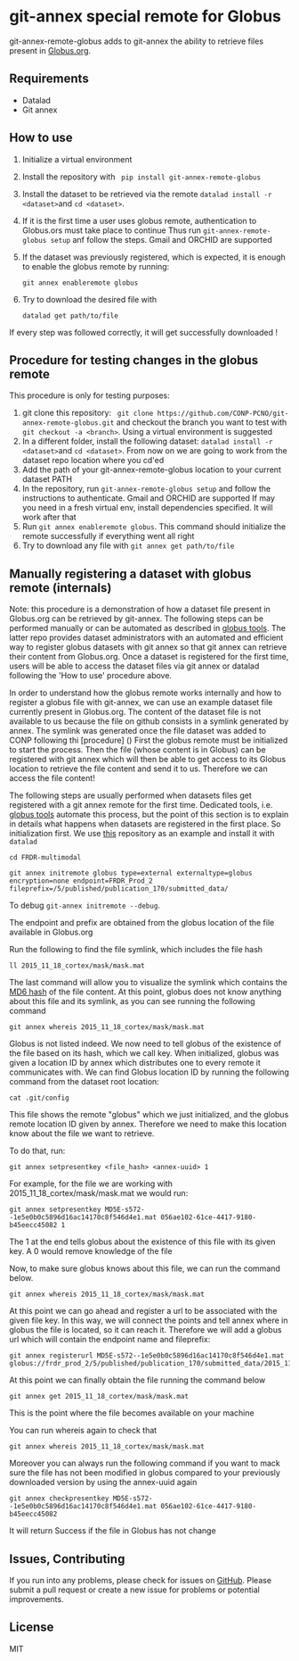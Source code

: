 # git-annex special remote for Globus 

git-annex-remote-globus adds to git-annex the ability to retrieve files present in [Globus.org](https://www.globus.org/).


## Requirements

* Datalad
* Git annex


## How to use 

1. Initialize a virtual environment
2. Install the repository with ``` pip install git-annex-remote-globus```
3. Install the dataset to be retrieved via the remote ```datalad install -r <dataset>```and ```cd <dataset>```. 
4. If it is the first time a user uses globus remote, authentication to Globus.ors must take place to continue
    Thus run ```git-annex-remote-globus setup``` anf follow the steps. Gmail and ORCHID are supported
5. If the dataset was previously registered, which is expected, it is enough to enable the globus remote by running:
    
    ```git annex enableremote globus```
    
6. Try to download the desired file with
    
    ```datalad get path/to/file```
    
If every step was followed correctly, it will get successfully downloaded !


## Procedure for testing changes in the globus remote

This procedure is only for testing purposes:

1. git clone this repository: ``` git clone https://github.com/CONP-PCNO/git-annex-remote-globus.git``` and checkout the branch you want to test
    with `git checkout -a <branch>`. Using a virtual environment is suggested
2. In a different folder, install the following dataset: ```datalad install -r <dataset>```and ```cd <dataset>```. 
From now on we are going to work from the dataset repo location where you cd'ed
3. Add the path of your git-annex-remote-globus location to your current dataset PATH
4. In the repository, run `git-annex-remote-globus setup` and follow the instructions to authenticate. Gmail and ORCHID are supported
    If may you need in a fresh virtual env, install dependencies specified. It will work after that
5. Run `git annex enableremote globus`. This command should initialize the remote successfully if everything went all right
6. Try to download any file with `git annex get path/to/file`


## Manually registering a dataset with globus remote (internals)

Note: this procedure is a demonstration of how a dataset file present in Globus.org can be retrieved by git-annex. The following steps can
be performed manually or can be automated as described in [globus tools](https://github.com/CONP-PCNO/globus-tools-for-dataset-addition). 
The latter repo provides dataset administrators with an automated and efficient way to register globus datasets with git annex so that git annex can 
retrieve their content from Globus.org. Once a dataset is registered for the first time, 
users will be able to access the dataset files via git annex or datalad following the 'How to use' procedure above. 

In order to understand how the globus remote works internally and how to register a globus file with git-annex, we can use an example dataset file currently present in Globus.org. 
The content of the dataset file is not available to us because the file on github consists in a symlink generated by annex. The symlink was generated once
the file dataset was added to CONP following thi [procedure] ()
First the globus remote must be initialized to start the process. Then the file (whose content is in Globus) can be registered with git annex
which will then be able to get access to its Globus location to retrieve the file content and send it to us. Therefore we can access the file content!

The following steps are usually performed when datasets files get registered with a git annex remote 
for the first time. Dedicated tools, i.e. [globus tools](https://github.com/CONP-PCNO/globus-tools-for-dataset-addition) automate this process, but the point of this section is to explain in details what
happens when datasets are registered in the first place. So initialization first. 
We use [this](https://github.com/conpdatasets/FRDR-multimodal.git) repository as an example and install it with ``datalad``

```
cd FRDR-multimodal
```

```
git annex initremote globus type=external externaltype=globus encryption=none endpoint=FRDR_Prod_2 fileprefix=/5/published/publication_170/submitted_data/
```
To debug `git-annex initremote --debug`.

The endpoint and prefix are obtained from the globus location of the file available in Globus.org

Run the following to find the file symlink, which includes the file hash

```
ll 2015_11_18_cortex/mask/mask.mat
```

The last command will allow you to visualize the symlink which contains the [MD6 hash](https://en.wikipedia.org/wiki/MD5) of the file content.
At this point, globus does not know anything about this file and its symlink, as you can see running the following command

```
git annex whereis 2015_11_18_cortex/mask/mask.mat
```

Globus is not listed indeed. We now need to tell globus of the existence of the file based on its hash, which we call key.
When initialized, globus was given a location ID by annex which distributes one to every remote it communicates with.
We can find Globus location ID by running the following command from the dataset root location:

```
cat .git/config
```

This file shows the remote "globus" which we just initialized, and the globus remote location ID given by annex. 
Therefore we need to make this location know about the file we want to retrieve.

To do that, run:

```
git annex setpresentkey <file_hash> <annex-uuid> 1
```

For example, for the file we are working with 2015_11_18_cortex/mask/mask.mat we would run:

```
git annex setpresentkey MD5E-s572--1e5e0b0c5896d16ac14170c8f546d4e1.mat 056ae102-61ce-4417-9180-b45eecc45082 1
```

The 1 at the end tells globus about the existence of this file with its given key. A 0 would remove knowledge of the file

Now, to make sure globus knows about this file, we can run the command below.

``` 
git annex whereis 2015_11_18_cortex/mask/mask.mat
```

At this point we can go ahead and register a url to be associated with the given file key. In this way, we will connect the points and tell annex where in globus
the file is located, so it can reach it. Therefore we will add a globus url which will contain the endpoint name and fileprefix:

```
git annex registerurl MD5E-s572--1e5e0b0c5896d16ac14170c8f546d4e1.mat globus://frdr_prod_2/5/published/publication_170/submitted_data/2015_11_18_cortex/mask/mask.mat
```

At this point we can finally obtain the file running the command below
```
git annex get 2015_11_18_cortex/mask/mask.mat
```

This is the point where the file becomes available on your machine

You can run whereis again to check that

``` 
git annex whereis 2015_11_18_cortex/mask/mask.mat
```


Moreover you can always run the following command if you want to mack sure the file has not been modified in globus compared to your previously downloaded version
by using the annex-uuid again

```
git annex checkpresentkey MD5E-s572--1e5e0b0c5896d16ac14170c8f546d4e1.mat 056ae102-61ce-4417-9180-b45eecc45082
```

It will return Success if the file in Globus has not change


## Issues, Contributing

If you run into any problems, please check for issues on [GitHub](https://github.com/CONP-PCNO/git-annex-remote-globus/issues).
Please submit a pull request or create a new issue for problems or potential improvements.

## License

MIT
